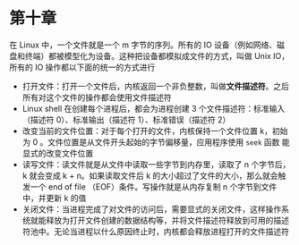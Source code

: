 # 第十章

在 Linux 中，一个文件就是一个 m 字节的序列。所有的 IO 设备（例如网络、磁盘和终端）都被模型化为设备。这种把设备都模拟成文件的方式，叫做 Unix IO，所有的 IO 操作都以下面的统一的方式进行

- 打开文件：打开一个文件后，内核返回一个非负整数，叫做**文件描述符**。之后所有对这个文件的操作都会使用文件描述符
- Linux shell 在创建每个进程后，都会为进程创建 3 个文件描述符：标准输入（描述符 0）、标准输出（描述符 1）、标准错误（描述符 2）
- 改变当前的文件位置：对于每个打开的文件，内核保持一个文件位置 k，初始为 0 。文件位置是从文件开头起始的字节偏移量，应用程序使用 `seek` 函数 能显式的改变文件位置
- 读写文件：读文件就是从文件中读取一些字节到内存里，读取了 n 个字节后，k 就会变成 k + n。如果读取文件后 k 的大小超过了文件的大小，那么就会触发一个 end of file （EOF）条件。写操作就是从内存复制 n 个字节到文件中，并更新 k 的值
- 关闭文件：当进程完成了对文件的访问后，需要显式的关闭文件，这样操作系统就能释放为打开文件创建的数据结构等，并将文件描述符释放到可用的描述符池中。无论当进程以什么原因终止时，内核都会释放进程打开的文件描述符

